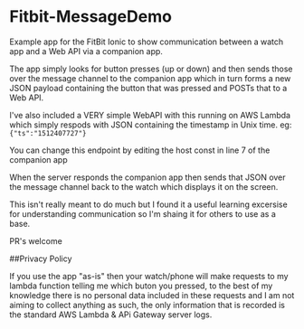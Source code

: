 # Fitbit-MessageDemo


Example app for the FitBit Ionic to show communication between a watch app and a Web API via a companion app.

The app simply looks for button presses (up or down) and then sends those over the message channel to the companion app which in turn forms a new JSON payload containing the button that was pressed and POSTs that to a Web API.

I've also included a VERY simple WebAPI with this running on AWS Lambda which simply respods with JSON containing the timestamp in Unix time. eg:
`{"ts":"1512407727"}`

You can change this endpoint by editing the host const in line 7 of the companion app

When the server responds the companion app then sends that JSON over the message channel back to the watch which displays it on the screen.

This isn't really meant to do much but I found it a useful learning excersise for understanding communication so I'm shaing it for others to use as a base. 

PR's welcome 



##Privacy Policy

If you use the app "as-is" then your watch/phone will make requests to my lambda function telling me which buton you pressed, to the best of my knowledge there is no personal data included in these requests and I am not aiming to collect anything as such, the only information that is recorded is the standard AWS Lambda & APi Gateway server logs. 